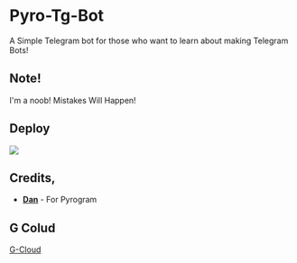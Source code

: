 # Pyro-Tg-Bot
A Simple Telegram bot for those who want to learn about making Telegram Bots!

## Note!
I'm a noob! Mistakes Will Happen!

## Deploy
<a href="https://heroku.com/deploy?template=https://github.com/Itz-fork/Pyro-Tg-Bot"><img src="https://img.shields.io/badge/Deploy%20To%20Heroku-black?style=for-the-badge&logo=heroku"></a>

## Credits,

- **[Dan](https://github.com/delivrance)** - For Pyrogram


## G Colud
[G-Cloud](https://deploy.cloud.run/?git_repo=https://github.com/Itz-fork/Pyro-Tg-Bot)
